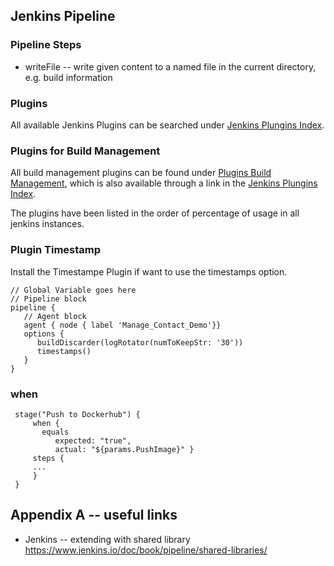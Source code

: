 ## Jenkins Pipeline

### Pipeline Steps

- writeFile -- write given content to a named file in the current directory, e.g. build information

### Plugins
All available Jenkins Plugins can be searched under [Jenkins Plungins Index](https://plugins.jenkins.io/).

### Plugins for Build Management
All build management plugins can be found under [Plugins Build Management](https://plugins.jenkins.io/ui/search/?categories=buildManagement), which is also available through a link in the [Jenkins Plungins Index](https://plugins.jenkins.io/).

The plugins have been listed in the order of percentage of usage in all jenkins instances.

### Plugin Timestamp
Install the Timestampe Plugin if want to use the timestamps option.
```
// Global Variable goes here
// Pipeline block
pipeline {
   // Agent block
   agent { node { label 'Manage_Contact_Demo'}}
   options {
      buildDiscarder(logRotator(numToKeepStr: '30'))
      timestamps()
   }
}
```

### when
```
 stage("Push to Dockerhub") {
     when { 
       equals 
          expected: "true", 
          actual: "${params.PushImage}" }
     steps {
     ...
     }
 }    
```

## Appendix A -- useful links
- Jenkins -- extending with shared library
https://www.jenkins.io/doc/book/pipeline/shared-libraries/